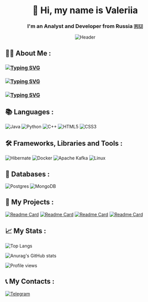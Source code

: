 
<div align="center">

# 👋 Hi, my name is Valeriia

### I'm an Analyst and Developer from Russia 🇷🇺

![Header](https://media2.giphy.com/media/v1.Y2lkPTc5MGI3NjExNDQ2bDVncTM4ZGVidHBnaG03enV1aHFjbmF0bnUwNmdjNnFzdGV2dCZlcD12MV9pbnRlcm5hbF9naWZfYnlfaWQmY3Q9Zw/4qTMeYzbwCWRo3jD1C/giphy.gif)

</div>

## 👨‍🎓 About Me :

### [![Typing SVG](https://readme-typing-svg.herokuapp.com?font=Fira+Code&pause=1000&width=435&lines=ML+programmer+on+Java+&+Python)](https://git.io/typing-svg)

### [![Typing SVG](https://readme-typing-svg.herokuapp.com?font=Fira+Code&pause=1000&width=435&lines=Big+Data+Analyst)](https://git.io/typing-svg)

### [![Typing SVG](https://readme-typing-svg.herokuapp.com?font=Fira+Code&pause=1000&width=435&lines=Styding+programming+at+SFU)](https://git.io/typing-svg)
## 📚 Languages :

![Java](https://img.shields.io/badge/java-%23ED8B00.svg?style=for-the-badge&logo=openjdk&logoColor=white)
![Python](https://img.shields.io/badge/python-3670A0?style=for-the-badge&logo=python&logoColor=ffdd54)
![C++](https://img.shields.io/badge/c++-black.svg?style=for-the-badge&logo=c%2B%2B&logoColor=white)
![HTML5](https://img.shields.io/badge/html5-%23E34F26.svg?style=for-the-badge&logo=html5&logoColor=white)
![CSS3](https://img.shields.io/badge/css3-%231572B6.svg?style=for-the-badge&logo=css3&logoColor=white)

## 🛠 Frameworks, Libraries and Tools :

![Hibernate](https://img.shields.io/badge/Hibernate-59666C?style=for-the-badge&logo=Hibernate&logoColor=white)
![Docker](https://img.shields.io/badge/docker-%230db7ed.svg?style=for-the-badge&logo=docker&logoColor=white)
![Apache Kafka](https://img.shields.io/badge/Apache%20Kafka-000?style=for-the-badge&logo=apachekafka)
![Linux](https://img.shields.io/badge/Linux-FCC624?style=for-the-badge&logo=linux&logoColor=black)


## 💽 Databases :

![Postgres](https://img.shields.io/badge/postgres-%23316192.svg?style=for-the-badge&logo=postgresql&logoColor=white)
![MongoDB](https://img.shields.io/badge/MongoDB-%234ea94b.svg?style=for-the-badge&logo=mongodb&logoColor=white)

## 📲 My Projects :

[![Readme Card](https://github-readme-stats.vercel.app/api/pin/?username=ValDuo&repo=SpamFilter)](https://github.com/ValDuo/SpamFilter)
[![Readme Card](https://github-readme-stats.vercel.app/api/pin/?username=ValDuo&repo=TelecomProsessing)](https://github.com/ValDuo/TelecomProsessing)
[![Readme Card](https://github-readme-stats.vercel.app/api/pin/?username=ValDuo&repo=Parser)](https://github.com/ValDuo/Parser)
[![Readme Card](https://github-readme-stats.vercel.app/api/pin/?username=ValDuo&repo=TgBotFKR)](https://github.com/ValDuo/TgBotFKR)

## 📈 My Stats :

![Top Langs](https://github-readme-stats.vercel.app/api/top-langs/?username=ValDuo&layout=compact&theme=vision-friendly-dark)

![Anurag's GitHub stats](https://github-readme-stats.vercel.app/api?username=ValDuo&theme=vision-friendly-dark)

![Profile views](https://komarev.com/ghpvc/?username=ValDuo)

## 📞 My Contacts :

[![Telegram](https://img.shields.io/badge/-Telegram-090909?style=for-the-badge&logo=telegram)](https://t.me/val_duo)

